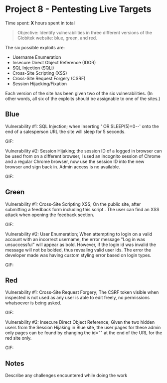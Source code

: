 # Project 8 - Pentesting Live Targets

Time spent: **X** hours spent in total

> Objective: Identify vulnerabilities in three different versions of the Globitek website: blue, green, and red.

The six possible exploits are:
* Username Enumeration
* Insecure Direct Object Reference (IDOR)
* SQL Injection (SQLi)
* Cross-Site Scripting (XSS)
* Cross-Site Request Forgery (CSRF)
* Session Hijacking/Fixation

Each version of the site has been given two of the six vulnerabilities. (In other words, all six of the exploits should be assignable to one of the sites.)

## Blue

Vulnerability #1: SQL Injection; when inserting ' OR SLEEP(5)=0--' onto the end of a salesperson URL the site will sleep for 5 seconds.

GIF: 

Vulnerability #2: Session Hijaking; the session ID of a logged in browser can be used from on a different browser, I used an incognito session of Chrome and a regular Chrome browser, now use the session ID into the new browser and sign back in. Admin access is no available.

GIF:

## Green

Vulnerability #1: Cross-Site Scripting XSS; On the public site, after submitting a feedback form including this script <script>alert('xss found');</script>. The user can find an XSS attack when opening the feedback section.

GIF: 

Vulnerability #2: User Enumeration; When attempting to login on a valid account with an incorrect username, the error message "Log in was unsuccessful" will appear as bold. However, if the login id was invalid the message will not be bolded, thus revealing valid user ids.
The error the developer made was having custom styling error based on login types.

GIF: 

## Red

Vulnerability #1: Cross-Site Request Forgery; The CSRF token visible when inspected is not used as any user is able to edit freely, no permissions whatsoever is being asked.

GIF:

Vulnerability #2: Insecure Direct Object Reference; Given the two hidden users from the Session Hijaking in Blue site, the user pages for these admin only pages can be found by changing the id="" at the end of the URL for the red site only.

GIF:


## Notes

Describe any challenges encountered while doing the work
